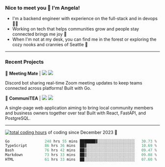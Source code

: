 ### Nice to meet you 👋 I'm Angela!

- I'm a backend engineer with experience on the full-stack and in devops 👩‍💻
- Working on tech that helps communities grow and people stay connected brings me joy 🤝
- When I'm not at my desk, you can find me in the forest or exploring the cozy nooks and crannies of Seattle 🧋

---

### Recent Projects

👾 **Meeting Mate** | [![](https://img.shields.io/badge/Code-violet.svg?style=flat-square)](https://github.com/angelajfisher/meeting-mate) [![](https://img.shields.io/badge/Site-violet.svg?style=flat-square)](https://angelajfisher.com/projects/meeting-mate)

Discord bot sharing real-time Zoom meeting updates to keep teams connected across platforms! Built with Go.

🍵 **CommuniTEA** | [![](https://img.shields.io/badge/Code-green.svg?style=flat-square)](https://gitlab.com/angelajfisher/communiTEA) [![](https://img.shields.io/badge/Demo-green.svg?style=flat-square)](https://angelajfisher.gitlab.io/communiTEA/)

A single-page web application aiming to bring local community members and business owners together over tea!  Built with React, FastAPI, and PostgreSQL.

---

<a href="https://wakatime.com/@018c1e94-8745-411f-aea1-f33be044d952"><img src="https://wakatime.com/badge/user/018c1e94-8745-411f-aea1-f33be044d952.svg?style=flat-square" alt="total coding hours" /></a> of coding since December 2023 🌊<br>
<!--START_SECTION:waka-->

```go
Go                248 hrs 55 mins ███████▓░░░░░░░░░░░░░░░░░   30.73 %
TypeScript        86 hrs 36 mins  ██▓░░░░░░░░░░░░░░░░░░░░░░   10.69 %
Bash              76 hrs 42 mins  ██▒░░░░░░░░░░░░░░░░░░░░░░   09.47 %
Markdown          73 hrs 33 mins  ██▒░░░░░░░░░░░░░░░░░░░░░░   09.08 %
HTML              61 hrs 33 mins  ██░░░░░░░░░░░░░░░░░░░░░░░   07.60 %
```

<!--END_SECTION:waka--> 
